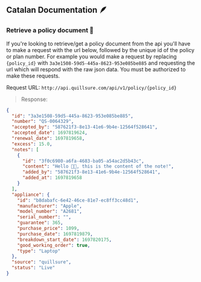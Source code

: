 ## Catalan Documentation 🪶

### Retrieve a policy document 📃
If you're looking to retrieve/get a policy document from the api you'll have to make a request with the url below, followed by the unique id of the policy or plan number. For example you would make a request by replacing `{policy_id}` with `3a3e1508-59d5-445a-8623-953e085be885` and requesting the url which will respond with the raw json data. You must be authorized to make these requests.

Request URL: `http://api.quillsure.com/api/v1/policy/{policy_id}`

> Response:
```json
{
  "id": "3a3e1508-59d5-445a-8623-953e085be885",
  "number": "QS-0064329",
  "accepted_by": "587621f3-8e13-41e6-9b4e-12564f528641",
  "accepted_date": 1697819624,
  "renewal_date": 1697819658,
  "excess": 15.0,
  "notes": [
    {
      "id": "3f0c6980-a6fa-4683-ba05-a54ac2d5b43c",
      "content": "Hello 👋🏼, this is the content of the note!",
      "added_by": "587621f3-8e13-41e6-9b4e-12564f528641",
      "added_at": 1697819658
    }
  ],
  "appliance": {
    "id": "b8dabafc-6e42-46ce-81e7-ec8ff3cc48d1",
    "manufacturer": "Apple",
    "model_number": "A2681",
    "serial_number": "",
    "guarantee": 365,
    "purchase_price": 1099,
    "purchase_date": 1697819879,
    "breakdown_start_date": 1697820175,
    "good_working_order": true,
    "type": "Laptop"
  },
  "source": "quillsure",
  "status": "Live"
}
```
